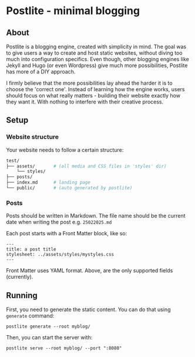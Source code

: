 # Postlite - minimal blogging

## About

Postlite is a blogging engine, created with simplicity in mind. The goal was to give users a way to create and host static websites,
without diving too much into configuration specifics. Even though, other blogging engines like Jekyll and Hugo (or even Wordpress) give much
more possibilities, Postlite has more of a DIY approach. 

I firmly believe that the more possibilities lay ahead the harder it is to choose the 'correct one'. Instead of learning how the engine works,
users should focus on what really matters - building their website exactly how they want it. With nothing to interfere with their creative process.

## Setup

### Website structure

Your website needs to follow a certain structure:

```bash
test/
├── assets/       # (all media and CSS files in 'styles' dir)
    └── styles/
├── posts/
├── index.md      # landing page
└── public/       # (auto generated by postlite)
```

### Posts

Posts should be written in Markdown. The file name should be the current date when writing the post e.g. `25022025.md`

Each post starts with a Front Matter block, like so:

```
---
title: a post title
stylesheet: ../assets/styles/mystyles.css
---
```

Front Matter uses YAML format. Above, are the only supported fields (currently).

## Running

First, you need to generate the static content. You can do that using `generate` command:

```
postlite generate --root myblog/
```

Then, you can start the server with:

```
postlite serve --root myblog/ --port ":8080"
```
